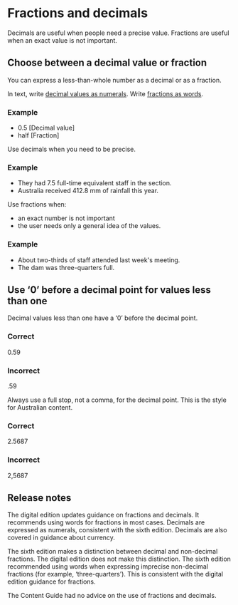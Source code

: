 Fractions and decimals
======================

Decimals are useful when people need a precise value. Fractions are useful when an exact value is not important.

Choose between a decimal value or fraction
------------------------------------------

You can express a less-than-whole number as a decimal or as a fraction.

In text, write [decimal values as numerals](/node/198#write_all_numbers_as_numerals_in_these_specific_situations). Write [fractions as words](/node/198#use_words_for_2_and_above_in_these_specific_situations).

### Example

*   0.5 \[Decimal value\]
*   half \[Fraction\]

Use decimals when you need to be precise.

### Example

*   They had 7.5 full-time equivalent staff in the section.
*   Australia received 412.8 mm of rainfall this year.

Use fractions when:

*   an exact number is not important
*   the user needs only a general idea of the values.

### Example

*   About two-thirds of staff attended last week's meeting.
*   The dam was three-quarters full.

Use ‘0’ before a decimal point for values less than one
-------------------------------------------------------

Decimal values less than one have a ‘0’ before the decimal point.

### Correct

0.59

### Incorrect

.59

Always use a full stop, not a comma, for the decimal point. This is the style for Australian content.

### Correct

2.5687

### Incorrect

2,5687

Release notes
-------------

The digital edition updates guidance on fractions and decimals. It recommends using words for fractions in most cases. Decimals are expressed as numerals, consistent with the sixth edition. Decimals are also covered in guidance about currency.

The sixth edition makes a distinction between decimal and non-decimal fractions. The digital edition does not make this distinction. The sixth edition recommended using words when expressing imprecise non-decimal fractions (for example, ‘three-quarters’). This is consistent with the digital edition guidance for fractions.

The Content Guide had no advice on the use of fractions and decimals.